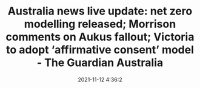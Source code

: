 ---
"title": "Australia news live update: net zero modelling released; Morrison comments on Aukus fallout; Victoria to adopt ‘affirmative consent’ model - The Guardian Australia"
"date": "2021-11-12 4:36:2"
"feed_name": "GOOGLENEWSMINING"
"feed_website": "https://news.google.com/search?q=mining%2Bincident&hl=en-US&gl=US&ceid=US:en"
"feed_rss": "https://news.google.com/rss/search?q=mining%2Bincident&hl=en-US&gl=US&ceid=US:en"
"link": "https://www.theguardian.com/australia-news/live/2021/nov/12/australia-news-live-weather-flooding-nsw-victoria-queensland-corona-morrison-canberra-act-rain"
"source": "{'href': 'https://www.theguardian.com', 'title': 'The Guardian Australia'}"
"file": "_posts/2021-1-1-b3d1933054d6547c4d8eee7f3bd42759d5d611b9.md"
"accident": "0"
"drilling": "0"
"dead": "0"
"injured": "0"
"arrested": "0"
"place": "unknown place"
"where": "unknown site"
"causes": "unknown"
"place_uri": "unknown place"
---
